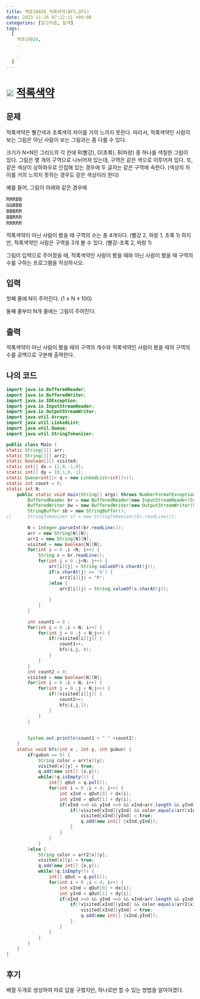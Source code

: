```yaml
---
title: 백준10026_적록색약(BFS,DFS)
date: 2023-11-26 07:12:11 +09:00
categories: [알고리즘, 탐색]
tags:
  [
    백준10026,
    .
    .
    .
  ]
---
```


# <img width="20px"  src="https://d2gd6pc034wcta.cloudfront.net/tier/11.svg" class="solvedac-tier"> [적록색약](https://www.acmicpc.net/problem/10026) 



## 문제
<p>적록색약은 빨간색과 초록색의 차이를 거의 느끼지 못한다. 따라서, 적록색약인 사람이 보는 그림은 아닌 사람이 보는 그림과는 좀 다를 수 있다.</p>

<p>크기가 N×N인 그리드의 각 칸에 R(빨강), G(초록), B(파랑) 중 하나를 색칠한 그림이 있다. 그림은 몇 개의 구역으로 나뉘어져 있는데, 구역은 같은 색으로 이루어져 있다. 또, 같은 색상이 상하좌우로 인접해 있는 경우에 두 글자는 같은 구역에 속한다. (색상의 차이를 거의 느끼지 못하는 경우도 같은 색상이라 한다)</p>

<p>예를 들어, 그림이 아래와 같은 경우에</p>

<pre>RRRBB
GGBBB
BBBRR
BBRRR
RRRRR</pre>

<p>적록색약이 아닌 사람이 봤을 때 구역의 수는 총 4개이다. (빨강 2, 파랑 1, 초록 1) 하지만, 적록색약인 사람은 구역을 3개 볼 수 있다. (빨강-초록 2, 파랑 1)</p>

<p>그림이 입력으로 주어졌을 때, 적록색약인 사람이 봤을 때와 아닌 사람이 봤을 때 구역의 수를 구하는 프로그램을 작성하시오.</p>

## 입력
<p>첫째 줄에 N이 주어진다. (1 ≤ N ≤ 100)</p>

<p>둘째 줄부터 N개 줄에는 그림이 주어진다.</p>

## 출력
<p>적록색약이 아닌 사람이 봤을 때의 구역의 개수와 적록색약인 사람이 봤을 때의 구역의 수를 공백으로 구분해 출력한다.</p>

## 나의 코드

```java
import java.io.BufferedReader;
import java.io.BufferedWriter;
import java.io.IOException;
import java.io.InputStreamReader;
import java.io.OutputStreamWriter;
import java.util.Arrays;
import java.util.LinkedList;
import java.util.Queue;
import java.util.StringTokenizer;

public class Main {
static String[][] arr;
static String[][] arr2;
static boolean[][] visited;
static int[] dx = {1,0,-1,0};
static int[] dy = {0,1,0,-1};
static Queue<int[]> q = new LinkedList<int[]>();
static int count = 0;
static int N;
	public static void main(String[] args) throws NumberFormatException, IOException {
		BufferedReader br = new BufferedReader(new InputStreamReader(System.in));
		BufferedWriter bw = new BufferedWriter(new OutputStreamWriter(System.out));
		StringBuffer sb = new StringBuffer();
//		StringTokenizer st = new StringTokenizer(br.readLine());
		
		N = Integer.parseInt(br.readLine());
		arr = new String[N][N];
		arr2 = new String[N][N];
		visited = new boolean[N][N];
		for(int i = 0 ;i <N; i++) {
			String s = br.readLine();
			for(int j = 0 ;j<N; j++) {
				arr[i][j] = String.valueOf(s.charAt(j));
				if(s.charAt(j) == 'G') {
					arr2[i][j] = "R";
				}else {
					arr2[i][j] = String.valueOf(s.charAt(j));
					
				}
			}
		}
		
		int count1 = 0 ;
		for(int i = 0 ;i < N; i++) {
			for(int j = 0 ;j < N;j++) {
				if(!visited[i][j]) {
					count1++;
					bfs(i,j, 0);
				}
			}
		}
		int count2 = 0;
		visited = new boolean[N][N];
		for(int i = 0 ;i < N; i++) {
			for(int j = 0 ;j < N;j++) {
				if(!visited[i][j]) {
					count2++;
					bfs(i,j,1);
				}
			}
		}
		
		
		System.out.println(count1 + " " +count2);
	}
	static void bfs(int x , int y, int gubun) {
		if(gubun == 0) {
			String color = arr[x][y];
			visited[x][y] = true;
			q.add(new int[] {x,y});
			while(!q.isEmpty()) {
				int[] qOut = q.poll();
				for(int i = 0 ;i < 4; i++) {
					int xInd = qOut[0] + dx[i];
					int yInd = qOut[1] + dy[i];
					if(xInd >=0 && yInd >=0 && xInd<arr.length && yInd<arr.length) {
						if(!visited[xInd][yInd] && color.equals(arr[xInd][yInd])) {
							visited[xInd][yInd] = true;
							q.add(new int[] {xInd,yInd});
						}
					}
				}
			}
		}else {
			String color = arr2[x][y];
			visited[x][y] = true;
			q.add(new int[] {x,y});
			while(!q.isEmpty()) {
				int[] qOut = q.poll();
				for(int i = 0 ;i < 4; i++) {
					int xInd = qOut[0] + dx[i];
					int yInd = qOut[1] + dy[i];
					if(xInd >=0 && yInd >=0 && xInd<arr.length && yInd<arr.length) {
						if(!visited[xInd][yInd] && color.equals(arr2[xInd][yInd])) {
							visited[xInd][yInd] = true;
							q.add(new int[] {xInd,yInd});
						}
					}
				}
			}
		}
	}
}


```

## 후기

<p> 배열 두개로 생성하여 따로 답을 구했지만, 하나로만 할 수 있는 방법을 알아야겠다.</p>